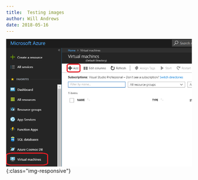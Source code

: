 ```yaml
---
title:  Testing images
author: Will Andrews
date: 2018-05-16
--- 
```



![image-title-here](/assets/images/CreateAzureVM_1.png){:class="img-responsive"}